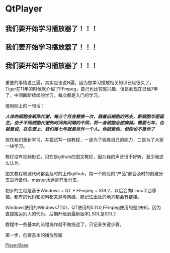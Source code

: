 ﻿# QtPlayer

## 我们要开始学习播放器了！！！
## 我们要开始学习播放器了！！！
## 我们要开始学习播放器了！！！
##  

重要的事情说三遍，其实应该说N遍，因为想学习播放相关知识已经很久了。
Tiger在11年的时候就介绍了FFmpeg，自己也比较感兴趣，但是到现在已经7年了，中间断断续续的学习，每次都是入门的学习。

借用网上的一句话：

***人体的细胞会新陈代谢，每三个月会替换一次，随着旧细胞的死去，新细胞华丽诞生。由于不同细胞代谢的时间和间隔的不同，将一身细胞全部换掉。需要七年，也就是说，在生理上，我们每七年就是另外一个人。你就是你，但你也不是你了***

现在我们重新学习，并尝试写一段教程，一是为了锻炼自己的能力，二是为了大家一块学习。

教程没有视频形式，只在是github的图文教程，因为我的声音很不好听，至少我这么认为。

图文教程和源代码都会及时的上传github，每一个阶段的“产品”都会及时的创建分支进行备份。master永远是开发分支。

初步的工程是基于Windows + QT + FFmpeg + SDL2，以后会向Linux平台移植。都有的代码和资料都来源与网络，能记住出处的地方都会有链接。

Windows使用的Windows7(10)，QT使用的5.11.0,FFmpeg使用的是(未知，因为直接搬运别人的代码，后期升级到最新版本),SDL是SDL2

教程中一些基本的流程操作就不做描述了，只记录关键步骤。


第一步，创建基本的播放界面

[PlayerBase](doc/PlayerBase.md)
